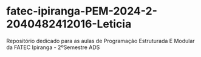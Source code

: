 # fatec-ipiranga-PEM-2024-2-2040482412016-Leticia
Repositório dedicado para as aulas de Programação Estruturada E Modular da FATEC Ipiranga - 2ºSemestre ADS

